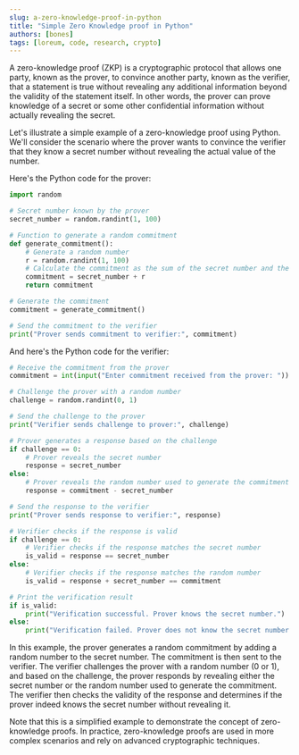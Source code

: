 ```yaml
---
slug: a-zero-knowledge-proof-in-python
title: "Simple Zero Knowledge proof in Python"
authors: [bones]
tags: [loreum, code, research, crypto]
---
```



A zero-knowledge proof (ZKP) is a cryptographic protocol that allows one party, known as the prover, to convince another party, known as the verifier, that a statement is true without revealing any additional information beyond the validity of the statement itself. In other words, the prover can prove knowledge of a secret or some other confidential information without actually revealing the secret.
<!-- truncate -->

Let's illustrate a simple example of a zero-knowledge proof using Python. We'll consider the scenario where the prover wants to convince the verifier that they know a secret number without revealing the actual value of the number.

Here's the Python code for the prover:

```python
import random

# Secret number known by the prover
secret_number = random.randint(1, 100)

# Function to generate a random commitment
def generate_commitment():
    # Generate a random number
    r = random.randint(1, 100)
    # Calculate the commitment as the sum of the secret number and the random number
    commitment = secret_number + r
    return commitment

# Generate the commitment
commitment = generate_commitment()

# Send the commitment to the verifier
print("Prover sends commitment to verifier:", commitment)
```

And here's the Python code for the verifier:

```python
# Receive the commitment from the prover
commitment = int(input("Enter commitment received from the prover: "))

# Challenge the prover with a random number
challenge = random.randint(0, 1)

# Send the challenge to the prover
print("Verifier sends challenge to prover:", challenge)

# Prover generates a response based on the challenge
if challenge == 0:
    # Prover reveals the secret number
    response = secret_number
else:
    # Prover reveals the random number used to generate the commitment
    response = commitment - secret_number

# Send the response to the verifier
print("Prover sends response to verifier:", response)

# Verifier checks if the response is valid
if challenge == 0:
    # Verifier checks if the response matches the secret number
    is_valid = response == secret_number
else:
    # Verifier checks if the response matches the random number
    is_valid = response + secret_number == commitment

# Print the verification result
if is_valid:
    print("Verification successful. Prover knows the secret number.")
else:
    print("Verification failed. Prover does not know the secret number.")
```

In this example, the prover generates a random commitment by adding a random number to the secret number. The commitment is then sent to the verifier. The verifier challenges the prover with a random number (0 or 1), and based on the challenge, the prover responds by revealing either the secret number or the random number used to generate the commitment. The verifier then checks the validity of the response and determines if the prover indeed knows the secret number without revealing it.

Note that this is a simplified example to demonstrate the concept of zero-knowledge proofs. In practice, zero-knowledge proofs are used in more complex scenarios and rely on advanced cryptographic techniques.